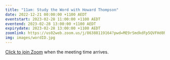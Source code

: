 ```yaml
---
title: "11am: Study the Word with Howard Thompson"
date: 2022-12-21 00:00:00 +1100 AEDT
eventstart: 2023-02-28 11:00:00 +1100 AEDT
eventend: 2023-02-28 13:00:00 +1100 AEDT
expirydate: 2023-02-28 13:00:00 +1100 AEDT
zoomlink: https://us02web.zoom.us/j/86388119164?pwd=ME9rSmdkdFp5QVFHd0hIbDZmNXhRQT09
img: images/wordID.jpg
---
```


[Click to join Zoom](https://us02web.zoom.us/j/86388119164?pwd=ME9rSmdkdFp5QVFHd0hIbDZmNXhRQT09) when the meeting time arrives.